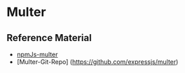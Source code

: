 # Multer

## Reference Material

*  [npmJs-multer](https://www.npmjs.com/package/multer)
*  [Multer-Git-Repo] (https://github.com/expressjs/multer)
